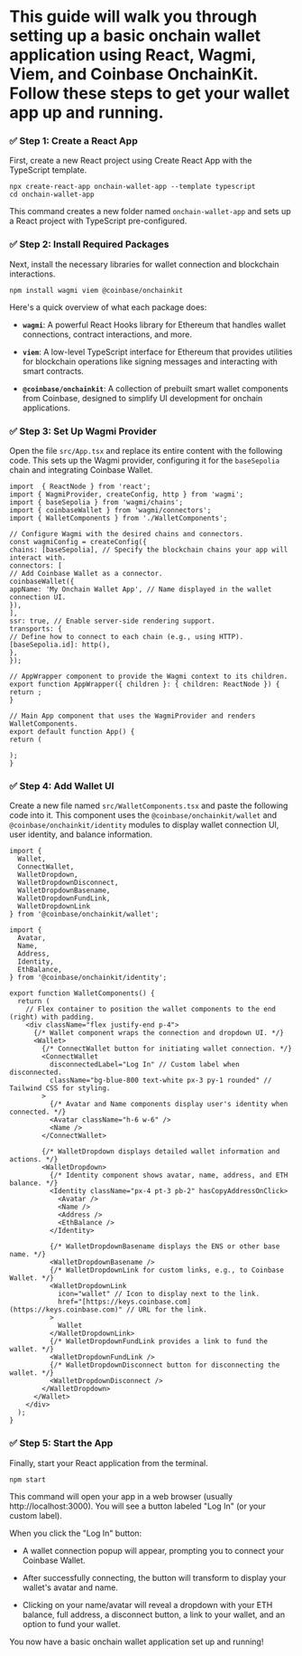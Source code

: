 # This guide will walk you through setting up a basic onchain wallet application using React, Wagmi, Viem, and Coinbase OnchainKit. Follow these steps to get your wallet app up and running.

### ✅ Step 1: Create a React App

First, create a new React project using Create React App with the TypeScript template.

```code
npx create-react-app onchain-wallet-app --template typescript
cd onchain-wallet-app
```
This command creates a new folder named `onchain-wallet-app` and sets up a React project with TypeScript pre-configured.

### ✅ Step 2: Install Required Packages

Next, install the necessary libraries for wallet connection and blockchain interactions.

```code
npm install wagmi viem @coinbase/onchainkit
```
Here's a quick overview of what each package does:

* **`wagmi`**: A powerful React Hooks library for Ethereum that handles wallet connections, contract interactions, and more.

* **`viem`**: A low-level TypeScript interface for Ethereum that provides utilities for blockchain operations like signing messages and interacting with smart contracts.

* **`@coinbase/onchainkit`**: A collection of prebuilt smart wallet components from Coinbase, designed to simplify UI development for onchain applications.

### ✅ Step 3: Set Up Wagmi Provider

Open the file `src/App.tsx` and replace its entire content with the following code. This sets up the Wagmi provider, configuring it for the `baseSepolia` chain and integrating Coinbase Wallet.

```code
import  { ReactNode } from 'react';
import { WagmiProvider, createConfig, http } from 'wagmi';
import { baseSepolia } from 'wagmi/chains';
import { coinbaseWallet } from 'wagmi/connectors';
import { WalletComponents } from './WalletComponents';

// Configure Wagmi with the desired chains and connectors.
const wagmiConfig = createConfig({
chains: [baseSepolia], // Specify the blockchain chains your app will interact with.
connectors: [
// Add Coinbase Wallet as a connector.
coinbaseWallet({
appName: 'My Onchain Wallet App', // Name displayed in the wallet connection UI.
}),
],
ssr: true, // Enable server-side rendering support.
transports: {
// Define how to connect to each chain (e.g., using HTTP).
[baseSepolia.id]: http(),
},
});

// AppWrapper component to provide the Wagmi context to its children.
export function AppWrapper({ children }: { children: ReactNode }) {
return ;
}

// Main App component that uses the WagmiProvider and renders WalletComponents.
export default function App() {
return (

);
}

```
### ✅ Step 4: Add Wallet UI

Create a new file named `src/WalletComponents.tsx` and paste the following code into it. This component uses the `@coinbase/onchainkit/wallet` and `@coinbase/onchainkit/identity` modules to display wallet connection UI, user identity, and balance information.
```code
import {
  Wallet,
  ConnectWallet,
  WalletDropdown,
  WalletDropdownDisconnect,
  WalletDropdownBasename,
  WalletDropdownFundLink,
  WalletDropdownLink
} from '@coinbase/onchainkit/wallet';

import {
  Avatar,
  Name,
  Address,
  Identity,
  EthBalance,
} from '@coinbase/onchainkit/identity';

export function WalletComponents() {
  return (
    // Flex container to position the wallet components to the end (right) with padding.
    <div className="flex justify-end p-4">
      {/* Wallet component wraps the connection and dropdown UI. */}
      <Wallet>
        {/* ConnectWallet button for initiating wallet connection. */}
        <ConnectWallet 
          disconnectedLabel="Log In" // Custom label when disconnected.
          className="bg-blue-800 text-white px-3 py-1 rounded" // Tailwind CSS for styling.
        >
          {/* Avatar and Name components display user's identity when connected. */}
          <Avatar className="h-6 w-6" />
          <Name />
        </ConnectWallet>

        {/* WalletDropdown displays detailed wallet information and actions. */}
        <WalletDropdown>
          {/* Identity component shows avatar, name, address, and ETH balance. */}
          <Identity className="px-4 pt-3 pb-2" hasCopyAddressOnClick>
            <Avatar />
            <Name />
            <Address />
            <EthBalance />
          </Identity>

          {/* WalletDropdownBasename displays the ENS or other base name. */}
          <WalletDropdownBasename />
          {/* WalletDropdownLink for custom links, e.g., to Coinbase Wallet. */}
          <WalletDropdownLink
            icon="wallet" // Icon to display next to the link.
            href="[https://keys.coinbase.com](https://keys.coinbase.com)" // URL for the link.
          >
            Wallet
          </WalletDropdownLink>
          {/* WalletDropdownFundLink provides a link to fund the wallet. */}
          <WalletDropdownFundLink />
          {/* WalletDropdownDisconnect button for disconnecting the wallet. */}
          <WalletDropdownDisconnect />
        </WalletDropdown>
      </Wallet>
    </div>
  );
}
```
### ✅ Step 5: Start the App
Finally, start your React application from the terminal.
```code
npm start
```

This command will open your app in a web browser (usually http://localhost:3000). You will see a button labeled "Log In" (or your custom label).

When you click the "Log In" button:

* A wallet connection popup will appear, prompting you to connect your Coinbase Wallet.

* After successfully connecting, the button will transform to display your wallet's avatar and name.

* Clicking on your name/avatar will reveal a dropdown with your ETH balance, full address, a disconnect button, a link to your wallet, and an option to fund your wallet.

You now have a basic onchain wallet application set up and running!
